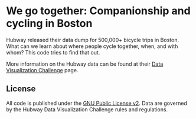 We go together: Companionship and cycling in Boston
=============================

Hubway released their data dump for 500,000+ bicycle trips in Boston. What can we learn about where people cycle together, when, and with whom? This code tries to find that out. 

More information on the Hubway data can be found at their [Data Visualization Challenge](hubwaydatachallenge.org) page. 



License
----------------------

All code is published under the [GNU Public License v2](http://www.gnu.org/licenses/gpl-2.0.html). Data are governed by the Hubway Data Visualization Challenge rules and regulations. 
